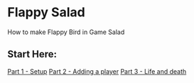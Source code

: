 # Flappy Salad
How to make Flappy Bird in Game Salad

## Start Here:

[Part 1 - Setup](part1.md)
[Part 2 - Adding a player](part2.md)
[Part 3 - Life and death](part3.md)

